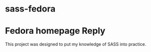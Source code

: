 # sass-fedora

<h1>Fedora homepage Reply </h1>

<p>This project was designed to put my knowledge of SASS into practice.
<img src="img/foodora-gif.gif" alt="">
